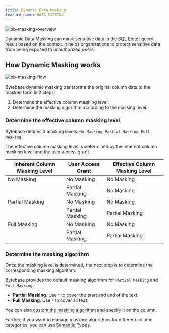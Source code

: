 ```yaml
---
title: Dynamic Data Masking
feature_name: DATA_MASKING
---
```


<TutorialBlock url="/docs/tutorials/data-masking" title="Step-by-Step Guide to Data Masking" />

![bb-masking-overview](/content/docs/security/data-masking/bb-masking-overview.webp)

Dynamic Data Masking can mask sensitive data in the [SQL Editor](/docs/sql-editor/overview) query result based on the context. It helps
organizations to protect sensitive data from being exposed to unauthorized users.

## How Dynamic Masking works

![bb-masking-flow](/content/docs/security/data-masking/bb-masking-flow.webp)

Bytebase dynamic masking transforms the original column data to the masked form in 2 steps:

1. Determine the effective column masking level.
1. Determine the masking algorithm according to the masking level.

### Determine the effective column masking level

Bytebase defines 3 masking levels: `No Masking`, `Partial Masking`, `Full Masking`.

The effective column masking level is determined by the inherent column masking level and the user access grant.

| Inherent Column Masking Level | User Access Grant | Effective Column Masking Level |
| ----------------------------- | ----------------- | ------------------------------ |
| No Masking                    | No Masking        | No Masking                     |
|                               | Partial Masking   | No Masking                     |
| Partial Masking               | No Masking        | No Masking                     |
|                               | Partial Masking   | Partial Masking                |
| Full Masking                  | No Masking        | No Masking                     |
|                               | Partial Masking   | Partial Masking                |

### Determine the masking algorithm

Once the masking level is determined, the next step is to determine the corresponding masking algorithm.

Bytebase provides the default masking algorithm for `Partial Masking` and `Full Masking`:

- **Partial Masking**. Use `*` to cover the start and end of the text.
- **Full Masking**. Use `*` to cover all text.

You can also [custom the masking algorithm](../masking-algorithm) and specify it on the column.

Further, if you want to manage masking algorithms for different column categories, you can use
[Semantic Types](../semantic-types).

